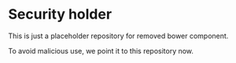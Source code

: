 # Security holder

This is just a placeholder repository for removed bower component.

To avoid malicious use, we point it to this repository now.
